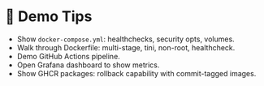 # 🚀 Demo Tips

- Show `docker-compose.yml`: healthchecks, security opts, volumes.
- Walk through Dockerfile: multi-stage, tini, non-root, healthcheck.
- Demo GitHub Actions pipeline.
- Open Grafana dashboard to show metrics.
- Show GHCR packages: rollback capability with commit-tagged images.
